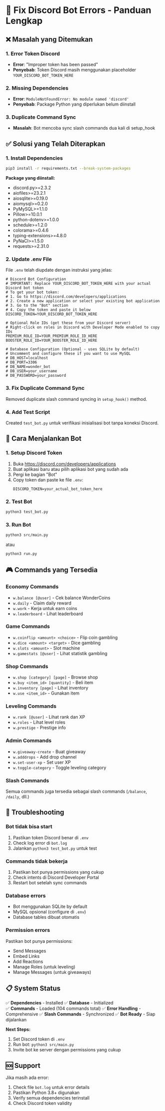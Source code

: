 # 🔧 Fix Discord Bot Errors - Panduan Lengkap

## ❌ Masalah yang Ditemukan

### 1. **Error Token Discord**
- **Error**: "Improper token has been passed"
- **Penyebab**: Token Discord masih menggunakan placeholder `YOUR_DISCORD_BOT_TOKEN_HERE`

### 2. **Missing Dependencies** 
- **Error**: `ModuleNotFoundError: No module named 'discord'`
- **Penyebab**: Package Python yang diperlukan belum diinstall

### 3. **Duplicate Command Sync**
- **Masalah**: Bot mencoba sync slash commands dua kali di setup_hook

## ✅ Solusi yang Telah Diterapkan

### 1. **Install Dependencies**
```bash
pip3 install -r requirements.txt --break-system-packages
```

**Package yang diinstall:**
- discord.py>=2.3.2
- aiofiles>=23.2.1  
- aiosqlite>=0.19.0
- aiomysql>=0.2.0
- PyMySQL>=1.1.0
- Pillow>=10.0.1
- python-dotenv>=1.0.0
- schedule>=1.2.0
- colorama>=0.4.6
- typing-extensions>=4.8.0
- PyNaCl>=1.5.0
- requests>=2.31.0

### 2. **Update .env File**
File `.env` telah diupdate dengan instruksi yang jelas:
```env
# Discord Bot Configuration
# IMPORTANT: Replace YOUR_DISCORD_BOT_TOKEN_HERE with your actual Discord bot token
# To get your bot token:
# 1. Go to https://discord.com/developers/applications
# 2. Create a new application or select your existing bot application
# 3. Go to the "Bot" section
# 4. Copy the token and paste it below
DISCORD_TOKEN=YOUR_DISCORD_BOT_TOKEN_HERE

# Optional Role IDs (get these from your Discord server)
# Right-click on roles in Discord with Developer Mode enabled to copy IDs
PREMIUM_ROLE_ID=YOUR_PREMIUM_ROLE_ID_HERE
BOOSTER_ROLE_ID=YOUR_BOOSTER_ROLE_ID_HERE

# Database Configuration (Optional - uses SQLite by default)
# Uncomment and configure these if you want to use MySQL
# DB_HOST=localhost
# DB_PORT=3306
# DB_NAME=wonder_bot
# DB_USER=your_username
# DB_PASSWORD=your_password
```

### 3. **Fix Duplicate Command Sync**
Removed duplicate slash command syncing in `setup_hook()` method.

### 4. **Add Test Script**
Created `test_bot.py` untuk verifikasi inisialisasi bot tanpa koneksi Discord.

## 🚀 Cara Menjalankan Bot

### 1. **Setup Discord Token**
1. Buka https://discord.com/developers/applications
2. Buat aplikasi baru atau pilih aplikasi bot yang sudah ada
3. Pergi ke bagian "Bot"
4. Copy token dan paste ke file `.env`:
   ```env
   DISCORD_TOKEN=your_actual_bot_token_here
   ```

### 2. **Test Bot**
```bash
python3 test_bot.py
```

### 3. **Run Bot**
```bash
python3 src/main.py
```
atau
```bash
python3 run.py
```

## 🎮 Commands yang Tersedia

### **Economy Commands**
- `w.balance [@user]` - Cek balance WonderCoins
- `w.daily` - Claim daily reward
- `w.work` - Kerja untuk earn coins
- `w.leaderboard` - Lihat leaderboard

### **Game Commands**
- `w.coinflip <amount> <choice>` - Flip coin gambling
- `w.dice <amount> <target>` - Dice gambling  
- `w.slots <amount>` - Slot machine
- `w.gamestats [@user]` - Lihat statistik gambling

### **Shop Commands**
- `w.shop [category] [page]` - Browse shop
- `w.buy <item_id> [quantity]` - Beli item
- `w.inventory [page]` - Lihat inventory
- `w.use <item_id>` - Gunakan item

### **Leveling Commands**
- `w.rank [@user]` - Lihat rank dan XP
- `w.roles` - Lihat level roles
- `w.prestige` - Prestige info

### **Admin Commands**
- `w.giveaway-create` - Buat giveaway
- `w.adddrops` - Add drop channel
- `w.set-user-xp` - Set user XP
- `w.toggle-category` - Toggle leveling category

### **Slash Commands**
Semua commands juga tersedia sebagai slash commands (`/balance`, `/daily`, dll.)

## 🔧 Troubleshooting

### **Bot tidak bisa start**
1. Pastikan token Discord benar di `.env`
2. Check log error di `bot.log`
3. Jalankan `python3 test_bot.py` untuk test

### **Commands tidak bekerja**
1. Pastikan bot punya permissions yang cukup
2. Check intents di Discord Developer Portal
3. Restart bot setelah sync commands

### **Database errors**
- Bot menggunakan SQLite by default
- MySQL opsional (configure di `.env`)
- Database tables dibuat otomatis

### **Permission errors**
Pastikan bot punya permissions:
- Send Messages
- Embed Links
- Add Reactions
- Manage Roles (untuk leveling)
- Manage Messages (untuk giveaways)

## 📋 System Status

✅ **Dependencies** - Installed
✅ **Database** - Initialized  
✅ **Commands** - Loaded (104 commands total)
✅ **Error Handling** - Comprehensive
✅ **Slash Commands** - Synchronized
✅ **Bot Ready** - Siap dijalankan

**Next Steps:**
1. Set Discord token di `.env`
2. Run bot: `python3 src/main.py`
3. Invite bot ke server dengan permissions yang cukup

## 🆘 Support

Jika masih ada error:
1. Check file `bot.log` untuk error details
2. Pastikan Python 3.8+ digunakan
3. Verify semua dependencies terinstall
4. Check Discord token validity